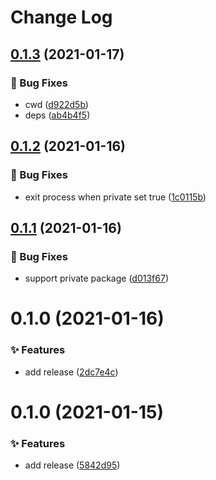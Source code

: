 # Change Log 

## [0.1.3](https://github.com/chnliquan/release/compare/v0.1.2...v0.1.3) (2021-01-17)


### 🐛 Bug Fixes

* cwd ([d922d5b](https://github.com/chnliquan/release/commit/d922d5b27c0c66fde9ae1401f509695a44cc753e))
* deps ([ab4b4f5](https://github.com/chnliquan/release/commit/ab4b4f5c2039aa7048d966271db3230f27d93663))



 

## [0.1.2](https://github.com/chnliquan/release/compare/v0.1.1...v0.1.2) (2021-01-16)


### 🐛 Bug Fixes

* exit process when private set true ([1c0115b](https://github.com/chnliquan/release/commit/1c0115bca8bab87569cfc2743eecaf3e7063549d))



 

## [0.1.1](https://github.com/chnliquan/release-npm/compare/v0.1.0...v0.1.1) (2021-01-16)


### 🐛 Bug Fixes

* support private package ([d013f67](https://github.com/chnliquan/release-npm/commit/d013f679058395e5721dbdd2230f99281467511f))



 

# 0.1.0 (2021-01-16)


### ✨ Features

* add release ([2dc7e4c](https://github.com/chnliquan/release-npm/commit/2dc7e4c75b010dc1948c8d813c741c2a63fbfe05))



 

# 0.1.0 (2021-01-15)


### ✨ Features

* add release ([5842d95](https://github.com/chnliquan/release-npm/commit/5842d95ab86a736b9bb38a5cffb2817ff331a0bf))